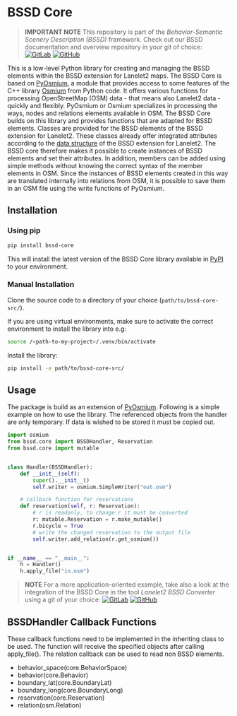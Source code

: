 # BSSD Core

> **IMPORTANT NOTE** This repository is part of the _Behavior-Semantic Scenery Description (BSSD)_ framework. Check out our BSSD documentation and overview repository in your git of choice:
[![GitLab](https://img.shields.io/badge/GitLab-330F63?style=flat&logo=gitlab&logoColor=white)](https://gitlab.com/tuda-fzd/scenery-representations-and-maps/behavior-semantic-scenery-description)
[![GitHub](https://img.shields.io/badge/GitHub-181717?style=flat&logo=github&logoColor=white)](https://github.com/TUDa-FZD/Behavior-Semantic-Scenery-Description)

This is a low-level Python library for creating and managing the BSSD elements within the BSSD extension for Lanelet2 maps. The BSSD Core is based on [PyOsmium](https://osmcode.org/pyosmium/), a module that provides access to some features of the C++ library [Osmium](https://osmcode.org/libosmium/) from Python code. It offers various functions for processing OpenStreetMap (OSM) data - that means also Lanelet2 data - quickly and flexibly. PyOsmium or Osmium specializes in processing the ways, nodes and relations elements available in OSM. The BSSD Core builds on this library and provides functions that are adapted for BSSD elements. Classes are provided for the BSSD elements of the BSSD extension for Lanelet2. These classes already offer integrated attributes according to the [data structure](https://gitlab.com/tuda-fzd/scenery-representations-and-maps/behavior-semantic-scenery-description/-/blob/main/doc/extension_lanelet2.md#data-structure) of the BSSD extension for Lanelet2. The BSSD core therefore makes it possible to create instances of BSSD elements and set their attributes. In addition, members can be added using simple methods without knowing the correct syntax of the member elements in OSM. Since the instances of BSSD elements created in this way are translated internally into relations from OSM, it is possible to save them in an OSM file using the write functions of PyOsmium.

## Installation
### Using pip
```bash
pip install bssd-core
```
This will install the latest version of the BSSD Core library available in [PyPI](https://pypi.org/project/bssd-core/) to your environment.

### Manual Installation

Clone the source code to a directory of your choice (```path/to/bssd-core-src/```).

If you are using virtual environments, make sure to activate the correct environment to install the library into e.g:

```bash
source /<path-to-my-project>/.venv/bin/activate
```

Install the library:
```bash
pip install -e path/to/bssd-core-src/
```

## Usage
The package is build as an extension of [PyOsmium](https://osmcode.org/pyosmium/).
Following is a simple example on how to use the library. The referenced objects from the
handler are only temporary. If data is wished to be stored it must be copied out.

```python
import osmium
from bssd.core import BSSDHandler, Reservation
from bssd.core import mutable


class Handler(BSSDHandler):
    def __init__(self):
        super().__init__()
        self.writer = osmium.SimpleWriter("out.osm")

    # callback function for reservations
    def reservation(self, r: Reservation):
        # r is readonly, to change r it must be converted
        r: mutable.Reservation = r.make_mutable()
        r.bicycle = True
        # write the changed reservation to the output file
        self.writer.add_relation(r.get_osmium())


if __name__ == "__main__":
    h = Handler()
    h.apply_file("in.osm")
```

> **NOTE** For a more application-oriented example, take also a look at the integration of the BSSD Core in the tool _Lanelet2 BSSD Converter_ using a git of your choice:
[![GitLab](https://img.shields.io/badge/GitLab-330F63?style=flat&logo=gitlab&logoColor=white)](https://gitlab.com/tuda-fzd/scenery-representations-and-maps/lanelet2-bssd-converter)
[![GitHub](https://img.shields.io/badge/GitHub-181717?style=flat&logo=github&logoColor=white)](https://github.com/TUDa-FZD/Lanelet2-BSSD-Converter)

## BSSDHandler Callback Functions
These callback functions need to be implemented in the inheriting class to be used.
The function will receive the specified objects after calling apply_file().
The relation callback can be used to read non BSSD elements.
- behavior_space(core.BehaviorSpace)
- behavior(core.Behavior)
- boundary_lat(core.BoundaryLat)
- boundary_long(core.BoundaryLong)
- reservation(core.Reservation)
- relation(osm.Relation)
